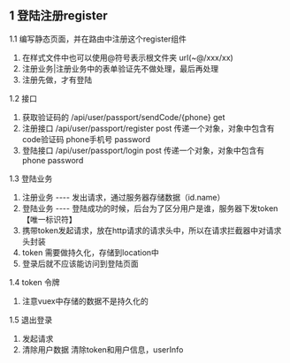 ## 1 登陆注册register
1.1 编写静态页面，并在路由中注册这个register组件 
  1) 在样式文件中也可以使用@符号表示根文件夹 url(~@/xxx/xx)
  2) 注册业务|注册业务中的表单验证先不做处理，最后再处理
  3) 注册先做，才有登陆

1.2 接口
  1) 获取验证码的 /api/user/passport/sendCode/{phone}  get
  2) 注册接口 /api/user/passport/register post 传递一个对象，对象中包含有 code验证码 phone手机号 password
  3) 登陆接口 /api/user/passport/login   post 传递一个对象，对象中包含有 phone password

1.3 登陆业务
  1) 注册业务 ---- 发出请求，通过服务器存储数据（id.name）
  2) 登陆业务 ---- 登陆成功的时候，后台为了区分用户是谁，服务器下发token 【唯一标识符】
  3) 携带token发起请求，放在http请求的请求头中，所以在请求拦截器中对请求头封装
  4) token 需要做持久化，存储到location中 
  5) 登录后就不应该能访问到登陆页面

1.4 token 令牌
  1) 注意vuex中存储的数据不是持久化的


1.5 退出登录
  1) 发起请求
  2) 清除用户数据 清除token和用户信息，userInfo